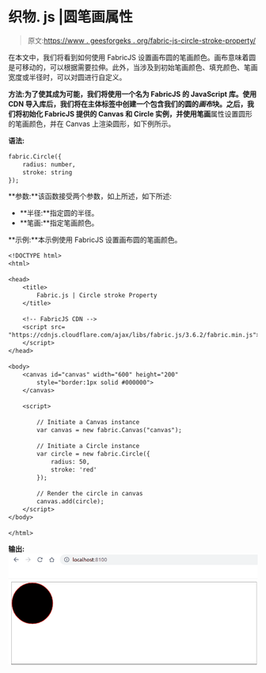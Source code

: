 # 织物. js |圆笔画属性

> 原文:[https://www . geesforgeks . org/fabric-js-circle-stroke-property/](https://www.geeksforgeeks.org/fabric-js-circle-stroke-property/)

在本文中，我们将看到如何使用 FabricJS 设置画布圆的笔画颜色。画布意味着圆是可移动的，可以根据需要拉伸。此外，当涉及到初始笔画颜色、填充颜色、笔画宽度或半径时，可以对圆进行自定义。

**方法:**为了使其成为可能，我们将使用一个名为 FabricJS 的 JavaScript 库。使用 CDN 导入库后，我们将在主体标签中创建一个包含我们的圆的*画布*块。之后，我们将初始化 FabricJS 提供的 Canvas 和 Circle 实例，并使用**笔画**属性设置圆形的笔画颜色，并在 Canvas 上渲染圆形，如下例所示。

**语法:**

```
fabric.Circle({
    radius: number,
    stroke: string
}); 
```

**参数:**该函数接受两个参数，如上所述，如下所述:

*   **半径:**指定圆的半径。
*   **笔画:**指定笔画颜色。

**示例:**本示例使用 FabricJS 设置画布圆的笔画颜色。

```
<!DOCTYPE html>
<html>

<head>
    <title>
        Fabric.js | Circle stroke Property
    </title>

    <!-- FabricJS CDN -->
    <script src=
"https://cdnjs.cloudflare.com/ajax/libs/fabric.js/3.6.2/fabric.min.js">
    </script>
</head>

<body>
    <canvas id="canvas" width="600" height="200" 
        style="border:1px solid #000000">
    </canvas>

    <script>

        // Initiate a Canvas instance
        var canvas = new fabric.Canvas("canvas");

        // Initiate a Circle instance
        var circle = new fabric.Circle({
            radius: 50,
            stroke: 'red'
        });

        // Render the circle in canvas
        canvas.add(circle);
    </script>
</body>

</html>
```

**输出:**
![](img/75c23586afe9444ea542a684ccf030e8.png)